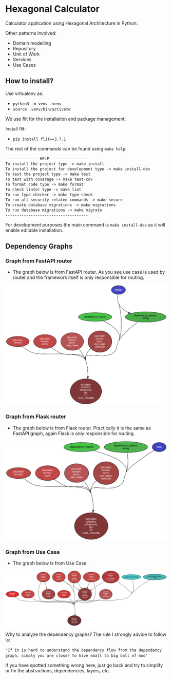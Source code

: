 # Hexagonal Calculator

Calculator application using Hexagonal Architecture in Python.

Other patterns involved:

* Domain modelling
* Repository
* Unit of Work
* Services
* Use Cases

## How to install?

Use virtualenv as:

* `python3 -m venv .venv`
* `source .venv/bin/activate`

We use flit for the installation and package management:

Install flit:

* `pip install flit==3.7.1`

The rest of the commands can be found using `make help`:

```
---------------HELP-----------------
To install the project type -> make install
To install the project for development type -> make install-dev
To test the project type -> make test
To test with coverage -> make test-cov
To format code type -> make format
To check linter type -> make lint
To run type checker -> make type-check
To run all security related commands -> make secure
To create database migrations -> make migrations
To run database migrations -> make migrate
------------------------------------
```

For development purposes the main command is `make install-dev` as it will enable editable installation.



## Dependency Graphs

### Graph from FastAPI router

* The graph below is from FastAPI router. 
As you see use case is used by router and the framework itself is only responsible for routing.

![dependency from fastapi router](docs/calculator_adapters_entrypoints_api_v1_route_calculate.svg)

### Graph from Flask router

* The graph below is from Flask router. 
Practically it is the same as FastAPI graph, again Flask is only responsible for routing.

![dependency from flask router](docs/calculator_adapters_entrypoints_api_v2_route_calculate.svg)

### Graph from Use Case

* The graph below is from Use Case.

![dependency from use case](docs/calculator_adapters_use_cases_calculate.svg)

Why to analyze the dependency graphs? 
The rule I strongly advice to follow is: 

`"If it is hard to understand the dependency flow from the dependency graph, simply you are closer to have small to big ball of mud"`

If you have spotted something wrong here, just go back and try to simplify or fix the abstractions, dependencies, layers, etc.